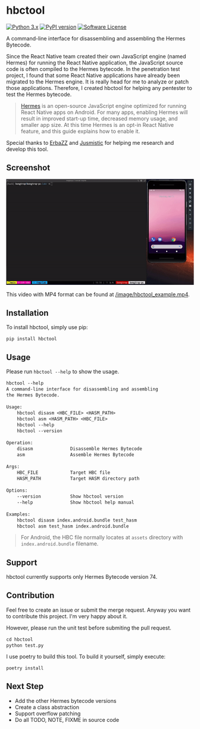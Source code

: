 # hbctool 

[![Python 3.x](https://img.shields.io/badge/python-3.x-yellow.svg)](https://python.org) [![PyPI version](https://badge.fury.io/py/hbctool.svg)](https://badge.fury.io/py/hbctool) [![Software License](https://img.shields.io/badge/license-MIT-brightgreen.svg)](/LICENSE)

A command-line interface for disassembling and assembling the Hermes Bytecode.

Since the React Native team created their own JavaScript engine (named Hermes) for running the React Native application, the JavaScript source code is often compiled to the Hermes bytecode. In the penetration test project, I found that some React Native applications have already been migrated to the Hermes engine. It is really head for me to analyze or patch those applications. Therefore, I created hbctool for helping any pentester to test the Hermes bytecode.

> [Hermes](https://hermesengine.dev/) is an open-source JavaScript engine optimized for running React Native apps on Android. For many apps, enabling Hermes will result in improved start-up time, decreased memory usage, and smaller app size. At this time Hermes is an opt-in React Native feature, and this guide explains how to enable it.

Special thanks to [ErbaZZ](https://github.com/ErbaZZ) and [Jusmistic](https://github.com/Jusmistic) for helping me research and develop this tool.

## Screenshot

![hbctool Example](/image/hbctool_example.gif)

This video with MP4 format can be found at [/image/hbctool_example.mp4](/image/hbctool_example.mp4).

## Installation

To install hbctool, simply use pip:

```
pip install hbctool
```

## Usage

Please run `hbctool --help` to show the usage.

```
hbctool --help   
A command-line interface for disassembling and assembling
the Hermes Bytecode.

Usage:
    hbctool disasm <HBC_FILE> <HASM_PATH>
    hbctool asm <HASM_PATH> <HBC_FILE>
    hbctool --help
    hbctool --version

Operation:
    disasm              Disassemble Hermes Bytecode
    asm                 Assemble Hermes Bytecode

Args:
    HBC_FILE            Target HBC file
    HASM_PATH           Target HASM directory path

Options:
    --version           Show hbctool version
    --help              Show hbctool help manual

Examples:
    hbctool disasm index.android.bundle test_hasm
    hbctool asm test_hasm index.android.bundle
```

> For Android, the HBC file normally locates at `assets` directory with `index.android.bundle` filename.

## Support

hbctool currently supports only Hermes Bytecode version 74.

## Contribution

Feel free to create an issue or submit the merge request. Anyway you want to contribute this project. I'm very happy about it.

However, please run the unit test before submiting the pull request.

```
cd hbctool
python test.py
```

I use poetry to build this tool. To build it yourself, simply execute:

```
poetry install
```

## Next Step

- Add the other Hermes bytecode versions
- Create a class abstraction
- Support overflow patching
- Do all TODO, NOTE, FIXME in source code